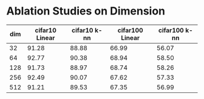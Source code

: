 # Ablation Studies on Dimension

| dim      | cifar10 Linear | cifar10 k-nn | cifar100 Linear | cifar100 k-nn |
|----------|----------------|---------------|------------------|----------------|
| 32       | 91.28          | 88.88         | 66.99            | 56.07          |
| 64       | 92.77          | 90.38         | 68.94            | 58.50          |
| 128      | 91.73          | 88.97         | 68.74            | 58.26          |
| 256      | 92.49          | 90.07         | 67.62            | 57.33          |
| 512      | 91.21          | 89.53         | 67.35            | 56.99          |
